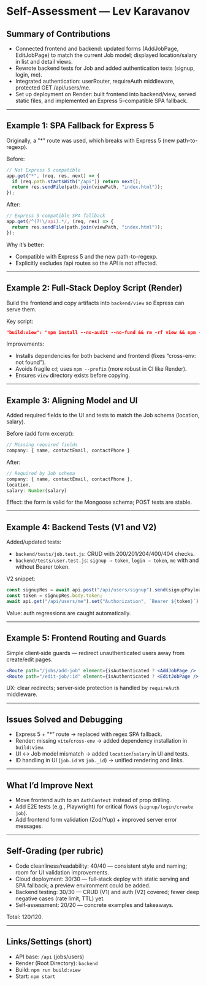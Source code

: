 # Self-Assessment — Lev Karavanov

## Summary of Contributions
- Connected frontend and backend: updated forms (AddJobPage, EditJobPage) to match the current Job model; displayed location/salary in list and detail views.
- Rewrote backend tests for Job and added authentication tests (signup, login, me).
- Integrated authentication: userRouter, requireAuth middleware, protected GET /api/users/me.
- Set up deployment on Render: built frontend into backend/view, served static files, and implemented an Express 5–compatible SPA fallback.

---

## Example 1: SPA Fallback for Express 5
Originally, a "*" route was used, which breaks with Express 5 (new path-to-regexp).

Before:
```js
// Not Express 5 compatible
app.get("*", (req, res, next) => {
  if (req.path.startsWith("/api")) return next();
  return res.sendFile(path.join(viewPath, "index.html"));
});
```

After:
```js
// Express 5 compatible SPA fallback
app.get(/^(?!\/api).*/, (req, res) => {
  return res.sendFile(path.join(viewPath, "index.html"));
});
```

Why it’s better:
- Compatible with Express 5 and the new path-to-regexp.
- Explicitly excludes /api routes so the API is not affected.

---

## Example 2: Full‑Stack Deploy Script (Render)
Build the frontend and copy artifacts into `backend/view` so Express can serve them.

Key script:
```json
"build:view": "npm install --no-audit --no-fund && rm -rf view && npm --prefix ../frontend install --no-audit --no-fund && npm --prefix ../frontend run build && mkdir -p view && cp -R ../frontend/dist/* view"
```

Improvements:
- Installs dependencies for both backend and frontend (fixes “cross-env: not found”).
- Avoids fragile `cd`; uses `npm --prefix` (more robust in CI like Render).
- Ensures `view` directory exists before copying.

---

## Example 3: Aligning Model and UI
Added required fields to the UI and tests to match the Job schema (location, salary).

Before (add form excerpt):
```jsx
// Missing required fields
company: { name, contactEmail, contactPhone }
```

After:
```jsx
// Required by Job schema
company: { name, contactEmail, contactPhone },
location,
salary: Number(salary)
```

Effect: the form is valid for the Mongoose schema; POST tests are stable.

---

## Example 4: Backend Tests (V1 and V2)
Added/updated tests:
- `backend/tests/job.test.js`: CRUD with 200/201/204/400/404 checks.
- `backend/tests/user.test.js`: `signup → token`, `login → token`, `me` with and without Bearer token.

V2 snippet:
```js
const signupRes = await api.post("/api/users/signup").send(signupPayload).expect(201);
const token = signupRes.body.token;
await api.get("/api/users/me").set("Authorization", `Bearer ${token}`).expect(200);
```

Value: auth regressions are caught automatically.

---

## Example 5: Frontend Routing and Guards
Simple client‑side guards — redirect unauthenticated users away from create/edit pages.

```jsx
<Route path="/jobs/add-job" element={isAuthenticated ? <AddJobPage /> : <Navigate to="/signup" />} />
<Route path="/edit-job/:id" element={isAuthenticated ? <EditJobPage /> : <Navigate to="/signup" />} />
```

UX: clear redirects; server‑side protection is handled by `requireAuth` middleware.

---

## Issues Solved and Debugging
- Express 5 + "*" route → replaced with regex SPA fallback.
- Render: missing `vite`/`cross-env` → added dependency installation in `build:view`.
- UI ↔ Job model mismatch → added `location`/`salary` in UI and tests.
- ID handling in UI (`job.id` vs `job._id`) → unified rendering and links.

---

## What I’d Improve Next
- Move frontend auth to an `AuthContext` instead of prop drilling.
- Add E2E tests (e.g., Playwright) for critical flows (`signup/login/create job`).
- Add frontend form validation (Zod/Yup) + improved server error messages.

---

## Self‑Grading (per rubric)
- Code cleanliness/readability: 40/40 — consistent style and naming; room for UI validation improvements.
- Cloud deployment: 30/30 — full‑stack deploy with static serving and SPA fallback; a preview environment could be added.
- Backend testing: 30/30 — CRUD (V1) and auth (V2) covered; fewer deep negative cases (rate limit, TTL) yet.
- Self‑assessment: 20/20 — concrete examples and takeaways.

Total: 120/120.

---

## Links/Settings (short)
- API base: `/api` (jobs/users)
- Render (Root Directory): `backend`
- Build: `npm run build:view`
- Start: `npm start`